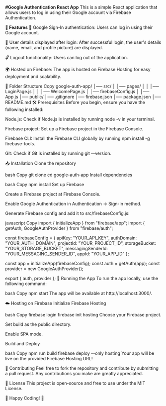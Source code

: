 **#Google Authentication React App**
This is a simple React application that allows users to log in using their Google account via Firebase Authentication.

**🚀 Features**
🔑 Google Sign-In authentication: Users can log in using their Google account.

👤 User details displayed after login: After successful login, the user's details (name, email, and profile picture) are displayed.

🔓 Logout functionality: Users can log out of the application.

🌍 Hosted on Firebase: The app is hosted on Firebase Hosting for easy deployment and scalability.

📂 Folder Structure
Copy
google-auth-app/
│── src/
│   │── pages/
│   │   │── LoginPage.js
│   │   │── WelcomePage.js
│   │── firebaseConfig.js
│   │── App.js
│── public/
│── .gitignore
│── firebase.json
│── package.json
│── README.md
🛠 Prerequisites
Before you begin, ensure you have the following installed:

Node.js: Check if Node.js is installed by running node -v in your terminal.

Firebase project: Set up a Firebase project in the Firebase Console.

Firebase CLI: Install the Firebase CLI globally by running npm install -g firebase-tools.

Git: Check if Git is installed by running git --version.

📥 Installation
Clone the repository

bash
Copy
git clone <your-repo-url>
cd google-auth-app
Install dependencies

bash
Copy
npm install
Set up Firebase

Create a Firebase project at Firebase Console.

Enable Google Authentication in Authentication → Sign-in method.

Generate Firebase config and add it to src/firebaseConfig.js:

javascript
Copy
import { initializeApp } from "firebase/app";
import { getAuth, GoogleAuthProvider } from "firebase/auth";

const firebaseConfig = {
  apiKey: "YOUR_API_KEY",
  authDomain: "YOUR_AUTH_DOMAIN",
  projectId: "YOUR_PROJECT_ID",
  storageBucket: "YOUR_STORAGE_BUCKET",
  messagingSenderId: "YOUR_MESSAGING_SENDER_ID",
  appId: "YOUR_APP_ID"
};

const app = initializeApp(firebaseConfig);
const auth = getAuth(app);
const provider = new GoogleAuthProvider();

export { auth, provider };
🏃 Running the App
To run the app locally, use the following command:

bash
Copy
npm start
The app will be available at http://localhost:3000/.

☁️ Hosting on Firebase
Initialize Firebase Hosting

bash
Copy
firebase login
firebase init hosting
Choose your Firebase project.

Set build as the public directory.

Enable SPA mode.

Build and Deploy

bash
Copy
npm run build
firebase deploy --only hosting
Your app will be live on the provided Firebase Hosting URL!

🤝 Contributing
Feel free to fork the repository and contribute by submitting a pull request. Any contributions you make are greatly appreciated.

📜 License
This project is open-source and free to use under the MIT License.

🚀 Happy Coding! 🎉
